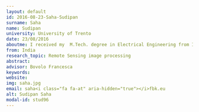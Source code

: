 ```yaml
---
layout: default 
id: 2016-08-23-Saha-Sudipan
surname: Saha
name: Sudipan
university: University of Trento
date: 23/08/2016
aboutme: I received my  M.Tech. degree in Electrical Engineering from Indian Institute of Technology Bombay, India in 2014 where I researched on medical image processing. Following that, I worked as a computational nano mask technology engineer at Taiwan Semiconductor Manufacturing Company Limited, Taiwan (2015-2016). Currently I am a PhD student at Remote Sensing for Digital Earth (RSDE) group of FBK working under supervision of Francesca Bovolo and Lorenzo Bruzzone (University of Trento). I am researching on detection of changes from high resolution optical satellite images. Recently deep learning methods have exhibited state-of-the-art performance in many computer vision tasks. Taking that cue, I am investigating whether deep learning techniques can be exploited for remote sensing change detection. 
from: India
research_topic: Remote Sensing image processing
abstract: 
advisor: Bovolo Francesca
keywords: 
website: 
img: saha.jpg
email: saha<i class="fa fa-at" aria-hidden="true"></i>fbk.eu
alt: Sudipan Saha
modal-id: stud96
---
```

